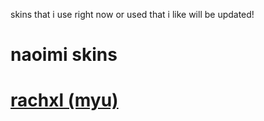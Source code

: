 skins that i use right now or used that i like
will be updated!

# naoimi skins
# [rachxl (myu)](https://www.dropbox.com/scl/fi/sghjd5exsctp5pvbprlls/rachxl.osk)
